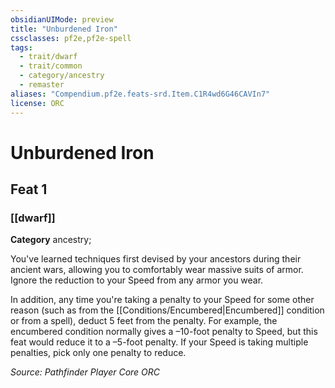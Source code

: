 ```yaml
---
obsidianUIMode: preview
title: "Unburdened Iron"
cssclasses: pf2e,pf2e-spell
tags:
  - trait/dwarf
  - trait/common
  - category/ancestry
  - remaster
aliases: "Compendium.pf2e.feats-srd.Item.C1R4wd6G46CAVIn7"
license: ORC
---
```

# Unburdened Iron
## Feat 1
### [[dwarf]]

**Category** ancestry; 




You've learned techniques first devised by your ancestors during their ancient wars, allowing you to comfortably wear massive suits of armor. Ignore the reduction to your Speed from any armor you wear.

In addition, any time you're taking a penalty to your Speed for some other reason (such as from the [[Conditions/Encumbered|Encumbered]] condition or from a spell), deduct 5 feet from the penalty. For example, the encumbered condition normally gives a –10-foot penalty to Speed, but this feat would reduce it to a –5-foot penalty. If your Speed is taking multiple penalties, pick only one penalty to reduce.

*Source: Pathfinder Player Core*
*ORC*